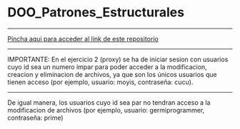 # DOO_Patrones_Estructurales

---

[Pincha aqui para acceder al link de este repositorio](https://github.com/rnoguer22/DOO_Patrones_Estructurales.git)

---

IMPORTANTE: En el ejercicio 2 (proxy) se ha de iniciar sesion con usuarios cuyo id sea un numero impar para poder acceder a la modificacion, creacion y eliminacion de archivos, ya que son los únicos usuarios que tienen acceso (por ejemplo, usuario: moyis, contraseña: cucu).

---

De igual manera, los usuarios cuyo id sea par no tendran acceso a la modificacion de archivos (por ejemplo, usuario: germiprogrammer, contraseña: prime)
